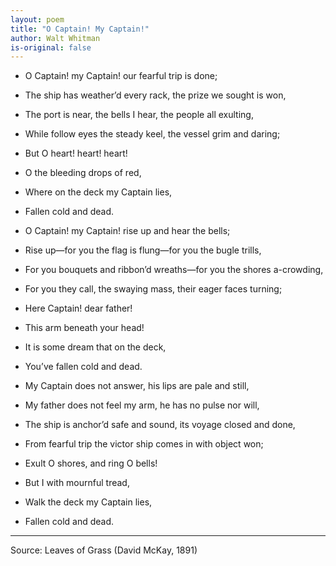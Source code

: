 ```yaml
---
layout: poem
title: "O Captain! My Captain!"
author: Walt Whitman
is-original: false
---
```


- O Captain! my Captain! our fearful trip is done;
- The ship has weather’d every rack, the prize we sought is won,
- The port is near, the bells I hear, the people all exulting,
- While follow eyes the steady keel, the vessel grim and daring;
- But O heart! heart! heart!
- O the bleeding drops of red,
- Where on the deck my Captain lies,
- Fallen cold and dead.

- O Captain! my Captain! rise up and hear the bells;
- Rise up—for you the flag is flung—for you the bugle trills,
- For you bouquets and ribbon’d wreaths—for you the shores a-crowding,
- For you they call, the swaying mass, their eager faces turning;
- Here Captain! dear father!
- This arm beneath your head!
- It is some dream that on the deck,
- You’ve fallen cold and dead.

- My Captain does not answer, his lips are pale and still,
- My father does not feel my arm, he has no pulse nor will,
- The ship is anchor’d safe and sound, its voyage closed and done,
- From fearful trip the victor ship comes in with object won;
- Exult O shores, and ring O bells!
- But I with mournful tread,
- Walk the deck my Captain lies,
- Fallen cold and dead.

---

Source: Leaves of Grass (David McKay, 1891)
